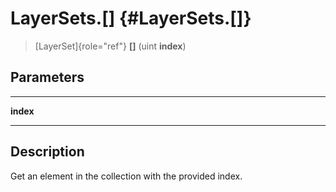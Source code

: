 LayerSets.\[\] {#LayerSets.[]}
==============

> [LayerSet]{role="ref"} **\[\]** (uint **index**)

Parameters
----------

  ----------- --
  **index**   
  ----------- --

Description
-----------

Get an element in the collection with the provided index.
